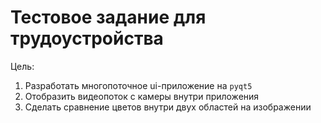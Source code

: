 # Тестовое задание для трудоустройства
Цель:
1. Разработать многопоточное ui-приложение на `pyqt5`
2. Отобразить видеопоток с камеры внутри приложения
3. Сделать сравнение цветов внутри двух областей на изображении
